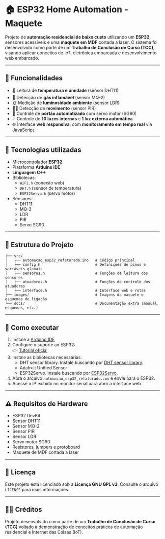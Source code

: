 # 🏠 ESP32 Home Automation - Maquete

Projeto de **automação residencial de baixo custo** utilizando um **ESP32**, sensores acessíveis e uma **maquete em MDF** cortada a laser. O sistema foi desenvolvido como parte de um **Trabalho de Conclusão de Curso (TCC)**, visando aplicar conceitos de IoT, eletrônica embarcada e desenvolvimento web embarcado.

---

## 🚀 Funcionalidades

- 🌡️ Leitura de **temperatura e umidade** (sensor DHT11)
- 🧪 Detecção de **gás inflamável** (sensor MQ-2)
- 🌞 Medição de **luminosidade ambiente** (sensor LDR)
- 🚶‍♂️ Detecção de **movimento** (sensor PIR)
- 🚪 Controle de **portão automatizado** com servo motor (SG90)
- 💡 Controle de **10 luzes internas** e **1 luz externa automática**
- 🌐 Interface **web responsiva**, com **monitoramento em tempo real** via JavaScript

---

## 🧩 Tecnologias utilizadas

- Microcontrolador **ESP32**
- Plataforma **Arduino IDE**
- **Linguagem C++**
- Bibliotecas:
  - `WiFi.h` (conexão web)
  - `DHT.h` (sensor de temperatura)
  - `ESP32Servo.h` (servo motor)
- Sensores:
  - DHT11
  - MQ-2
  - LDR
  - PIR
  - Servo SG90

---

## 📁 Estrutura do Projeto

```
├── src/
│   ├── automacao_esp32_refatorado.ino   # Código principal
│   ├── config.h                         # Definições de pinos e variáveis globais
│   ├── sensores.h                       # Funções de leitura dos sensores
│   ├── atuadores.h                      # Funções de controle dos atuadores
│   ├── interface.h                      # Interface web e rotas
├── images/                              # Imagens da maquete e esquemas de ligação
└── docs/                                # Documentação extra (manual, esquemas, etc.)
```

---

## 🧪 Como executar

1. Instale a [Arduino IDE](https://www.arduino.cc/en/software)
2. Configure o suporte ao ESP32:  
   👉 [Tutorial oficial](https://docs.espressif.com/projects/arduino-esp32/en/latest/installing.html)
3. Instale as bibliotecas necessárias:
   - DHT sensor library. Instale buscando por [DHT sensor library](https://docs.arduino.cc/libraries/dht-sensor-library/).
   - Adafruit Unified Sensor
   - ESP32Servo. Instale buscando por [ESP32Servo](https://docs.arduino.cc/libraries/esp32servo/).
4. Abra o arquivo `automacao_esp32_refatorado.ino` e envie para o ESP32.
5. Acesse o IP exibido no monitor serial para abrir a interface web.

---

## ⚠️ Requisitos de Hardware

- ESP32 DevKit
- Sensor DHT11
- Sensor MQ-2
- Sensor PIR
- Sensor LDR
- Servo motor SG90
- Resistores, jumpers e protoboard
- Maquete de MDF cortada a laser

---

## 📝 Licença

Este projeto está licenciado sob a **Licença GNU GPL v3**. Consulte o arquivo `LICENSE` para mais informações.

---

## 👨‍🎓 Créditos

Projeto desenvolvido como parte de um **Trabalho de Conclusão de Curso (TCC)** voltado à demonstração de conceitos práticos de automação residencial e Internet das Coisas (IoT).


<!--
# ESP32 Home Automation - Maquete

Este projeto consiste em um sistema de automação residencial de baixo custo utilizando um ESP32 e sensores comuns, implementado em uma maquete de MDF cortada a laser.

## Funcionalidades
- Leitura de temperatura e umidade com DHT11/DHT22
- Monitoramento de gás (sensor MQ)
- Medição de luminosidade ambiente (sensor LDR)
- Detecção de movimento (sensor PIR)
- Controle de servo motor para abertura de porta/portão

## Tecnologias utilizadas
- ESP32
- Arduino IDE
- Sensores: DHT11, MQ-x, LDR, PIR
- Servo motor SG90

## Estrutura do Projeto
- `src/`: Código-fonte Arduino
- `images/`: Imagens da maquete e esquemas de ligação
- `docs/`: Documentação adicional (manual de montagem, esquemas eletrônicos, etc.)

## Como executar
1. Instale a [Arduino IDE](https://www.arduino.cc/en/software)
2. Configure a IDE para o ESP32, seguindo [este tutorial oficial](https://docs.espressif.com/projects/arduino-esp32/en/latest/installing.html)
3. Baixe as bibliotecas necessárias:
   - DHT sensor library
   - Adafruit Unified Sensor
   - Servo.h
4. Faça o upload do arquivo `src/27.04maquete_final.ino` para o ESP32.

## Licença
Este projeto está licenciado sob a Licença GNU GPL v3. Veja o arquivo LICENSE para mais detalhes.

## Créditos
Projeto desenvolvido como parte de um trabalho escolar para demonstração de automação residencial.
-->
